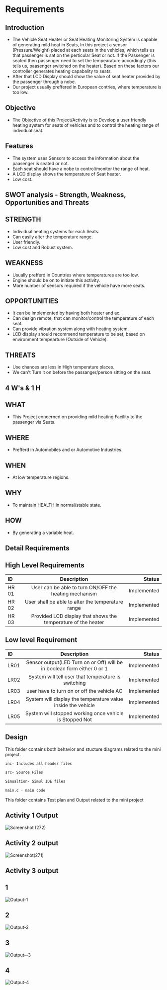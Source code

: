 # Requirements
## Introduction

-   The Vehicle Seat Heater or Seat Heating Monitoring System is capable of generating mild heat in Seats, In this project a sensor (Pressure/Weight) placed at each seats in the vehicles, which tells us that passenger is sat on the perticular Seat or not. If the Passenger is seated then passenger need to set the tempearature accordingly (this tells us, paasenger switched on the heater). Based on these factors our controller generates heating capabality to seats.
-   After that LCD Display should show the value of seat heater provided by the passenger through a nobe.
-   Our project usually preffered in European contries, where temperature is too low.

## Objective
-   The Objective of this Project/Activity is to Develop a user friendly heating system for seats of vehicles and to control the heating range of individual seat.

## Features
-   The system uses Sensors to access the information about the paasenger is seated or not.
-   Each seat should have a nobe to control/monitor the range of heat.
-   A LCD display shows the temperature of Seat heater.
-   Low cost.

## SWOT analysis - Strength, Weakness, Opportunities and Threats
## STRENGTH

-   Individual heating systems for each Seats.
-   Can easily alter the temperature range.
-   User friendly.
-   Low cost and Robust system.

## WEAKNESS
-   Usually prefferd in Countries where temperatures are too low.
-   Engine should be on to initiate this activity.
-   More number of sensors required if the vehicle have more seats.

## OPPORTUNITIES
-   It can be implemented by having both heater and ac.
-   Can design remote, that can monitor/control the temperature of each seat.
-   Can provide vibration system along with heating system.
-   LCD display should recommend temperature to be set, based on environment tempearture (Outside of Vehicle).
## THREATS
-   Use chances are less in High temperature places.
-   We can't Turn it on before the passanger/person sitting on the seat.
## 4 W's & 1 H
## WHAT
-   This Project concerned on providing mild heating Facility to the passenger via Seats.
## WHERE
-   Prefferd in Automobiles and or Automotive Industries.
## WHEN
-   At low temperature regions.
## WHY
-   To maintain HEALTH in normal/stable state.
## HOW
-   By generating a variable heat.
## Detail Requirements
## High Level Requirements

| ID | Description | Status|
| :---         |     :---:      |          ---: |
| HR 01   | User can be able to turn ON/OFF the heating mechanism    | 	Implemented  |
|  HR 02 | User shall be able to alter the temperature range     | Implemented     |
|        HR 03      |       Provided LCD display that shows the temperature of the heater          |    	Implemented          |

## Low level Requirement

| ID | Description | Status|
| :---         |     :---:      |          ---: |
|  LR01  | Sensor output(LED Turn on or Off) will be in boolean form either 0 or 1    | 	Implemented  |
|  LR02 | System will tell user that temperature is switching  | Implemented     |
|    LR03    |     	user have to turn on or off the vehicle AC          |    	Implemented          |
|    LR04   |     	System will display the temperature value inside the vehicle         |    	Implemented          |
|    LR05    |     	System will stopped working once vehicle is Stopped Not        |    	Implemented          |

## Design
This folder contains both behavior and stucture diagrams related to the mini project.

```sh
inc- Includes all header files

```
```sh
src- Source Files

```
```sh
Simualtion- Simul IDE files
```
```sh
main.c - main code
```

This folder contains Test plan and Output related to the mini project
## Activity 1 Output
![Screenshot (272)](https://user-images.githubusercontent.com/94219623/144387478-d0b81c8e-fb1b-4ffb-bd8c-bf8241b511b7.png)

## Activity 2 output
![Screenshot(271)](https://user-images.githubusercontent.com/94219623/144387559-2dc910b3-b671-4c29-8c2f-37e6180507fb.png)

## Activity 3 output

## 1
![Output-1](https://user-images.githubusercontent.com/94219623/144387609-64e5a96b-c3c8-40eb-aea7-5d2f44a3a556.png)

## 2
![Output-2](https://user-images.githubusercontent.com/94219623/144387621-2fe953ec-6a70-4295-9ee8-3f2bccb43eba.png)

## 3
![Output--3](https://user-images.githubusercontent.com/94219623/144387625-b13cd5e1-cbdb-4c0e-aaf8-50f7a56fdc75.png)

## 4
![Output-4](https://user-images.githubusercontent.com/94219623/144387630-3c8c7f17-f18c-4451-8779-1b9b3ec4e88d.png)
